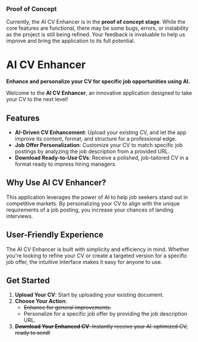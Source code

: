 ### Proof of Concept  
Currently, the AI CV Enhancer is in the **proof of concept stage**. While the core features are functional, there may be some bugs, errors, or instability as the project is still being refined. Your feedback is invaluable to help us improve and bring the application to its full potential.  

# AI CV Enhancer  

**Enhance and personalize your CV for specific job opportunities using AI.**  

Welcome to the **AI CV Enhancer**, an innovative application designed to take your CV to the next level!  

## Features  
- **AI-Driven CV Enhancement**: Upload your existing CV, and let the app improve its content, format, and structure for a professional edge.  
- **Job Offer Personalization**: Customize your CV to match specific job postings by analyzing the job description from a provided URL.  
- **Download Ready-to-Use CVs**: Receive a polished, job-tailored CV in a format ready to impress hiring managers.  

## Why Use AI CV Enhancer?  
This application leverages the power of AI to help job seekers stand out in competitive markets. By personalizing your CV to align with the unique requirements of a job posting, you increase your chances of landing interviews.  

## User-Friendly Experience  
The AI CV Enhancer is built with simplicity and efficiency in mind. Whether you're looking to refine your CV or create a targeted version for a specific job offer, the intuitive interface makes it easy for anyone to use.  

## Get Started  
1. **Upload Your CV**: Start by uploading your existing document.  
2. **Choose Your Action**:  
   - ~~Enhance for general improvements.~~  
   - Personalize for a specific job offer by providing the job description URL.  
3. ~~**Download Your Enhanced CV**: Instantly receive your AI-optimized CV, ready to send!~~  

